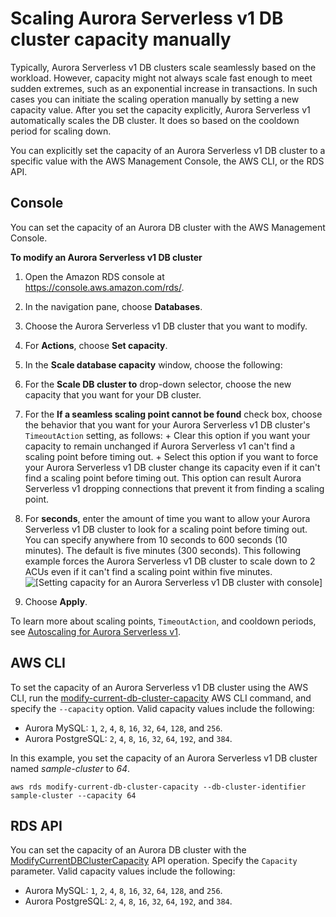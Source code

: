 # Scaling Aurora Serverless v1 DB cluster capacity manually<a name="aurora-serverless.setting-capacity"></a>

 Typically, Aurora Serverless v1 DB clusters scale seamlessly based on the workload\. However, capacity might not always scale fast enough to meet sudden extremes, such as an exponential increase in transactions\. In such cases you can initiate the scaling operation manually by setting a new capacity value\. After you set the capacity explicitly, Aurora Serverless v1 automatically scales the DB cluster\. It does so based on the cooldown period for scaling down\. 

 You can explicitly set the capacity of an Aurora Serverless v1 DB cluster to a specific value with the AWS Management Console, the AWS CLI, or the RDS API\. 

## Console<a name="aurora-serverless.setting-capacity.console"></a>

 You can set the capacity of an Aurora DB cluster with the AWS Management Console\. 

**To modify an Aurora Serverless v1 DB cluster**

1. Open the Amazon RDS console at [https://console\.aws\.amazon\.com/rds/](https://console.aws.amazon.com/rds/)\.

1.  In the navigation pane, choose **Databases**\. 

1.  Choose the Aurora Serverless v1 DB cluster that you want to modify\. 

1.  For **Actions**, choose **Set capacity**\. 

1.  In the **Scale database capacity** window, choose the following: 

   1.  For the **Scale DB cluster to** drop\-down selector, choose the new capacity that you want for your DB cluster\. 

   1.  For the **If a seamless scaling point cannot be found** check box, choose the behavior that you want for your Aurora Serverless v1 DB cluster's `TimeoutAction` setting, as follows: 
      +  Clear this option if you want your capacity to remain unchanged if Aurora Serverless v1 can't find a scaling point before timing out\. 
      +  Select this option if you want to force your Aurora Serverless v1 DB cluster change its capacity even if it can't find a scaling point before timing out\. This option can result Aurora Serverless v1 dropping connections that prevent it from finding a scaling point\. 

   1. For **seconds**, enter the amount of time you want to allow your Aurora Serverless v1 DB cluster to look for a scaling point before timing out\. You can specify anywhere from 10 seconds to 600 seconds \(10 minutes\)\. The default is five minutes \(300 seconds\)\. This following example forces the Aurora Serverless v1 DB cluster to scale down to 2 ACUs even if it can't find a scaling point within five minutes\.   
![\[Setting capacity for an Aurora Serverless v1 DB cluster with console\]](http://docs.aws.amazon.com/AmazonRDS/latest/AuroraUserGuide/images/aurora-serverless-set-capacity.png)

1.  Choose **Apply**\. 

 To learn more about scaling points, `TimeoutAction`, and cooldown periods, see [Autoscaling for Aurora Serverless v1](aurora-serverless-v1.how-it-works.md#aurora-serverless.how-it-works.auto-scaling)\. 

## AWS CLI<a name="aurora-serverless.setting-capacity.cli"></a>

 To set the capacity of an Aurora Serverless v1 DB cluster using the AWS CLI, run the [modify\-current\-db\-cluster\-capacity](https://docs.aws.amazon.com/cli/latest/reference/rds/modify-current-db-cluster-capacity.html) AWS CLI command, and specify the `--capacity` option\. Valid capacity values include the following: 
+  Aurora MySQL: `1`, `2`, `4`, `8`, `16`, `32`, `64`, `128`, and `256`\. 
+  Aurora PostgreSQL: `2`, `4`, `8`, `16`, `32`, `64`, `192`, and `384`\. 

 In this example, you set the capacity of an Aurora Serverless v1 DB cluster named *sample\-cluster* to *64*\. 

```
aws rds modify-current-db-cluster-capacity --db-cluster-identifier sample-cluster --capacity 64
```

## RDS API<a name="aurora-serverless.setting-capacity.api"></a>

 You can set the capacity of an Aurora DB cluster with the [ModifyCurrentDBClusterCapacity](https://docs.aws.amazon.com/AmazonRDS/latest/APIReference/API_ModifyCurrentDBClusterCapacity.html) API operation\. Specify the `Capacity` parameter\. Valid capacity values include the following: 
+  Aurora MySQL: `1`, `2`, `4`, `8`, `16`, `32`, `64`, `128`, and `256`\. 
+  Aurora PostgreSQL: `2`, `4`, `8`, `16`, `32`, `64`, `192`, and `384`\. 